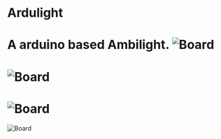 Ardulight
===========

A arduino based Ambilight.
![Board](https://raw.github.com/diy-electronics/Ardulight-HW/master/img/board.png)
===========
![Board](https://raw.github.com/diy-electronics/Ardulight-HW/master/img/top.png)
===========
![Board](https://raw.github.com/diy-electronics/Ardulight-HW/master/img/bottom.png)
===========
![Board](https://raw.github.com/diy-electronics/Ardulight-HW/master/img/schematic.png)
